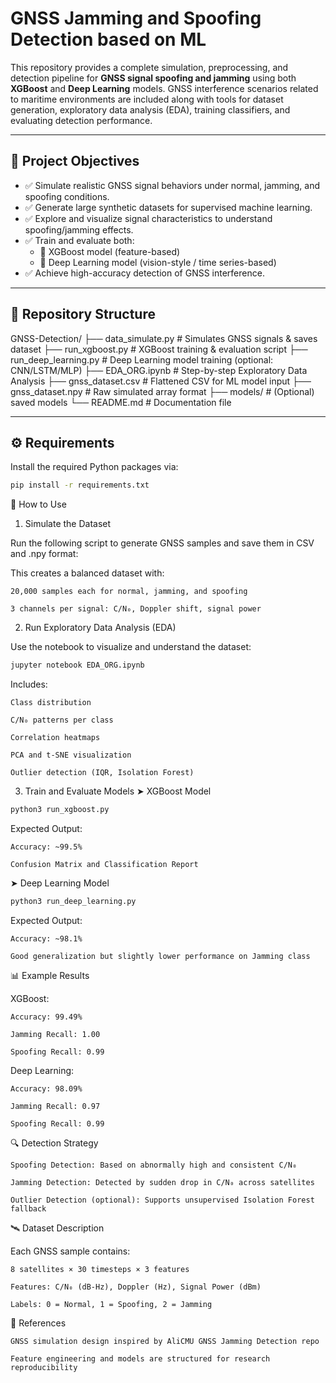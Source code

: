 # GNSS Jamming and Spoofing Detection based on ML

This repository provides a complete simulation, preprocessing, and detection pipeline for **GNSS signal spoofing and jamming** using both **XGBoost** and **Deep Learning** models. GNSS interference scenarios related to maritime environments are included along with tools for dataset generation, exploratory data analysis (EDA), training classifiers, and evaluating detection performance.

---

## 📌 Project Objectives

- ✅ Simulate realistic GNSS signal behaviors under normal, jamming, and spoofing conditions.
- ✅ Generate large synthetic datasets for supervised machine learning.
- ✅ Explore and visualize signal characteristics to understand spoofing/jamming effects.
- ✅ Train and evaluate both:
  - 🌲 XGBoost model (feature-based)
  - 🤖 Deep Learning model (vision-style / time series-based)
- ✅ Achieve high-accuracy detection of GNSS interference.

---

## 📁 Repository Structure

GNSS-Detection/
├── data_simulate.py # Simulates GNSS signals & saves dataset
├── run_xgboost.py # XGBoost training & evaluation script
├── run_deep_learning.py # Deep Learning model training (optional: CNN/LSTM/MLP)
├── EDA_ORG.ipynb # Step-by-step Exploratory Data Analysis
├── gnss_dataset.csv # Flattened CSV for ML model input
├── gnss_dataset.npy # Raw simulated array format
├── models/ # (Optional) saved models
└── README.md # Documentation file


---

## ⚙️ Requirements

Install the required Python packages via:

```bash
pip install -r requirements.txt
```

🚀 How to Use
1. Simulate the Dataset

Run the following script to generate GNSS samples and save them in CSV and .npy format:

This creates a balanced dataset with:

    20,000 samples each for normal, jamming, and spoofing

    3 channels per signal: C/N₀, Doppler shift, signal power

2. Run Exploratory Data Analysis (EDA)

Use the notebook to visualize and understand the dataset:

```bash
jupyter notebook EDA_ORG.ipynb
```

Includes:

    Class distribution

    C/N₀ patterns per class

    Correlation heatmaps

    PCA and t-SNE visualization

    Outlier detection (IQR, Isolation Forest)


3. Train and Evaluate Models
➤ XGBoost Model

```bash
python3 run_xgboost.py
```

Expected Output:

    Accuracy: ~99.5%

    Confusion Matrix and Classification Report

➤ Deep Learning Model

```bash
python3 run_deep_learning.py
```

Expected Output:

    Accuracy: ~98.1%

    Good generalization but slightly lower performance on Jamming class

📊 Example Results

XGBoost:

    Accuracy: 99.49%

    Jamming Recall: 1.00

    Spoofing Recall: 0.99

Deep Learning:

    Accuracy: 98.09%

    Jamming Recall: 0.97

    Spoofing Recall: 0.99


🔍 Detection Strategy

    Spoofing Detection: Based on abnormally high and consistent C/N₀

    Jamming Detection: Detected by sudden drop in C/N₀ across satellites

    Outlier Detection (optional): Supports unsupervised Isolation Forest fallback


🛰️ Dataset Description

Each GNSS sample contains:

    8 satellites × 30 timesteps × 3 features

    Features: C/N₀ (dB-Hz), Doppler (Hz), Signal Power (dBm)

    Labels: 0 = Normal, 1 = Spoofing, 2 = Jamming


📌 References

    GNSS simulation design inspired by AliCMU GNSS Jamming Detection repo

    Feature engineering and models are structured for research reproducibility
